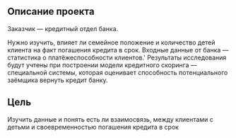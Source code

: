 <h2> Описание проекта</h2>

Заказчик — кредитный отдел банка. 

Нужно изучить, влияет ли семейное положение и количество детей клиента на факт погашения кредита в срок.
Входные данные от банка — статистика о платёжеспособности клиентов.'
Результаты исследования будут учтены при построении модели кредитного скоринга — специальной системы, которая оценивает способность потенциального заёмщика вернуть кредит банку.


<h2> Цель</h2>

Изучить данные и понять есть ли взаимосвязь, между клиентами с детьми и своевременностью погашения кредита в срок
